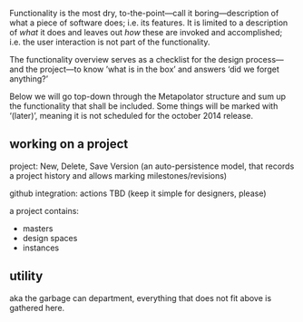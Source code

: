 Functionality is the most dry, to-the-point—call it boring—description of what a piece of software does; i.e. its features. It is limited to a description of _what_ it does and leaves out _how_ these are invoked and accomplished; i.e. the user interaction is not part of the functionality.

The functionality overview serves as a checklist for the design process—and the project—to know ’what is in the box’ and answers ‘did we forget anything?’

Below we will go top-down through the Metapolator structure and sum up the functionality that shall be included. Some things will be marked with ‘(later)’, meaning it is not scheduled for the october 2014 release.

## working on a project

project: New, Delete, Save Version (an auto-persistence model, that records a project history and allows marking milestones/revisions)

github integration: actions TBD (keep it simple for designers, please)

a project contains:
* masters
* design spaces
* instances

## utility
aka the garbage can department, everything that does not fit above is gathered here.